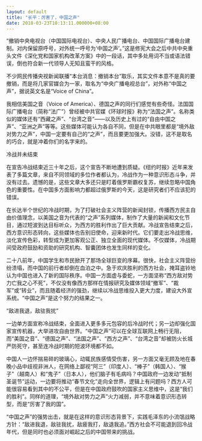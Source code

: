 ```yaml
---
layout: default
title: "长平：厉害了，中国之声"
date: 2018-03-23T10:13:11.000000+08:00
---
```


“撤销中央电视台（中国国际电视台）、中央人民广播电台、中国国际广播电台建制。对内保留原呼号，对外统一呼号为‘中国之声’。”这是修宪大会之后中共中央重头文件《深化党和国家机构改革方案》中的一段话，其中多处用词不当或语法错误，倒也符合新一代领导人无知且蛮干的风格。

不少网民传播央视新闻联播“本台消息：撤销本台”取乐，其实文件本意不是真的要撤销，而是将几家官媒合为一家，取名为“中央广播电视总台”，对外称“中国之声”，据说英文名是“Voice of China”。

我相信美国之音（Voice of America）、德国之声的同行们感觉有些奇怪。法国国际广播电台（简称“法广”）曾经被中共官媒《环球时报》称为“法国之声”。名称类似的媒体还有“西藏之声”、“台湾之音”——以及历史上有过的“自由中国之声”、“亚洲之声”等等。这些媒体可能认为各自不同，但是在中共眼里都是“境外敌对势力之声”，中国一定要有自己的“之声”，而且要更加强大。没错，这不是取名的巧合，就是冲着你们的名字来的。

冷战并未结束

在宣告冷战结束近三十年之后，这个宣告不断地遭到质疑。《纽约时报》近年来发表了多篇文章，来自不同领域的多位作者都认为，冷战作为一种意识形态斗争，并没有过去。遗憾的是，这些文章大多还只是盯着俄罗斯霸权复苏，继续忽略中国角色的重要性。在中国多方面影响力都超过俄罗斯的今天，这是研究者们不应该犯的错误。

在长达半个世纪的冷战时期，为了打破社会主义阵营的新闻封锁，传播西方民主自由价值理念，以美国之音为代表的“之声”系列媒体，制作了大量的新闻和文化节目，通过短波到达目标听众，为西方的胜利作出了巨大贡献。冷战宣告结束之后，西方意识形态转向，这些媒体也告别旧使命，迎来新时代。它们要走出冷战思维，淡化宣传色彩，转型成为更加客观公正、独立全面的现代媒体。不仅媒体，冷战期间受政府鼓励和资助的研究机构、智囊团体也发生同样的变化。

二十八前年，中国学生和市民掀开了那场全球巨变的序幕。很快，社会主义阵营纷纷溃塌，而中国的前行者却倒在血泊之中。急于欢庆胜利的西方社会，掩耳盗铃地认为中国也进入了新的国际秩序。中国一方面虚与委蛇，一方面坚称“西方敌对势力亡我之心不死”，不仅没有像西方那样在情报研究及媒体领域“撤军”、“裁军”或“转业”，而且随着经济的强劲，继续以冷战思维投入更大力度，建设大外宣系统。“中国之声”是这个努力的结果之一。

“敌进我退，敌驻我扰”

一边单方面宣称冷战结束，全面进入更多多元包容的后冷战时代；另一边却强化国家宣传机器，大举进攻自由世界。“中国之声”可以在全球互联网上畅行无阻，而“美国之音”、“德国之声”、“法国之声”、“西方之声”、“台湾之音”却被防火长城严防死守，甚至连冷战时期的短波环境都不如。

中国人一边怀揣易碎的玻璃心，动辄民族感情受伤害，另一方面又毫无顾及地在春晚小品中歧视非洲人，在网络上鄙视“阿三”（印度人）、“棒子”（韩国人）、“猴子”（越南人）和“鬼子”（日本人），他们脑子有毛病吗？中国政府一边发动“抵制圣诞节”运动，一边要将推动“春节文化”走向全世界，逻辑上有问题吗？西方人可能很容易看到其中的不公平，但是在中国政府鼓吹的国家主义思维中，这是“我们的胜利”。同样的道理，“境外敌对势力之声”火力减弱，并不意味着意识形态转型，而是“厉害了我的国”。

“中国之声”的强势出击，就是在这样的意识形态背景下，实践毛泽东的小流氓战略方针：“敌进我退，敌驻我扰，敌疲我打，敌退我追。”西方社会不可能退到回冷战年代，但是同时也必须面对崛起之后的中国带来的挑战。


